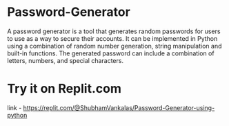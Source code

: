 # Password-Generator
A password generator is a tool that generates random passwords for users to use as a way to secure their accounts.
It can be implemented in Python using a combination of random number generation, string manipulation and built-in functions.
The generated password can include a combination of letters, numbers, and special characters.

# Try it on Replit.com
link - https://replit.com/@ShubhamVankalas/Password-Generator-using-python

